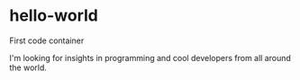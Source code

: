 # hello-world
First code container

I'm looking for insights in programming and cool developers from all around the world.
